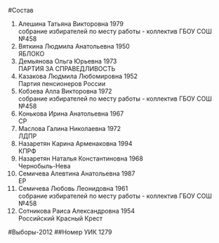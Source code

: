 #Состав
1. Алешина Татьяна Викторовна 1979   
    собрание избирателей по месту работы - коллектив ГБОУ СОШ №458
2. Вяткина Людмила Анатольевна 1950   
    ЯБЛОКО
3. Демьянова Ольга Юрьевна 1973   
    ПАРТИЯ ЗА СПРАВЕДЛИВОСТЬ
4. Казакова Людмила Любомировна 1952   
    Партия пенсионеров России
5. Кобзева Алла Викторовна 1972   
    собрание избирателей по месту работы - коллектив ГБОУ СОШ №458
6. Конькова Ирина Анатольевна 1967   
    СР
7. Маслова Галина Николаевна 1972   
    ЛДПР
8. Назаретян Карина Арменаковна 1994   
    КПРФ
9. Назаретян Наталья Константиновна 1968   
    Чернобыль-Нева
10. Семичева Алевтина Анатольевна 1987   
    ЕР
11. Семичева Любовь Леонидовна 1961   
    собрание избирателей по месту работы - коллектив ГБОУ СОШ №458
12. Сотникова Раиса Александровна 1954   
    Российский Красный Крест

#Выборы-2012
##Номер УИК
1279